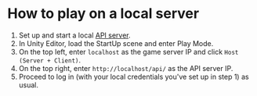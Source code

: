 
# How to play on a local server

1. Set up and start a local [API server](https://github.com/DustyArcade/ArcadeLobby_API).
1. In Unity Editor, load the StartUp scene and enter Play Mode.
1. On the top left, enter `localhost` as the game server IP and click `Host (Server + Client)`.
1. On the top right, enter `http://localhost/api/` as the API server IP.
1. Proceed to log in (with your local credentials you've set up in step 1) as usual.